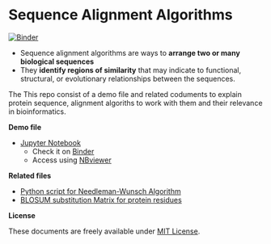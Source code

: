 # Sequence Alignment Algorithms

[![Binder](https://mybinder.org/badge_logo.svg)](https://mybinder.org/v2/gh/malvikasharan/Alignment-Algorithms/master)

- Sequence alignment algorithms are ways to **arrange two or many biological sequences** 
- They **identify regions of similarity** that may indicate to functional, structural, or evolutionary relationships between the sequences.

The This repo consist of a demo file and related coduments to explain protein sequence, alignment algoriths to work with them and their relevance in bioinformatics.

**Demo file**

- [Jupyter Notebook](https://github.com/malvikasharan/Alignment-Algorithms/blob/master/homage_to_alignment%20algorithms.ipynb)
  - Check it on [Binder](https://hub.gke.mybinder.org/user/malvikasharan-a-ment-algorithms-tfh31x6h/notebooks/homage_to_alignment%20algorithms.ipynb)
  - Access using [NBviewer](https://nbviewer.jupyter.org/github/malvikasharan/Alignment-Algorithms/blob/master/homage_to_alignment%20algorithms.ipynb)
  
**Related files**

- [Python script for Needleman-Wunsch Algorithm](https://github.com/malvikasharan/Alignment-Algorithms/blob/master/alignment_simple.py)
- [BLOSUM substitution Matrix for protein residues](https://github.com/malvikasharan/Alignment-Algorithms/blob/master/blosum62.bla)

**License**

These documents are freely available under [MIT License](https://github.com/malvikasharan/Alignment-Algorithms/blob/master/LICENSE).



